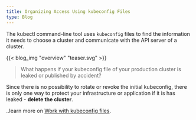 ```yaml
---
title: Organizing Access Using kubeconfig Files
type: Blog
---
```


The kubectl command-line tool uses `kubeconfig` files to find the information it needs to choose a cluster and 
communicate with the API server of a cluster.

{{< blog_img "overview" "teaser.svg" >}}


> What happens if your kubeconfig file of your production cluster is leaked or published by accident?

Since there is no possibility to rotate or revoke the initial kubeconfig, there is only one 
way to protect your infrastructure or application if it is has leaked - **delete the cluster**.



..learn more on [Work with kubeconfig files](../readmore/working-with-kubeconfig).

